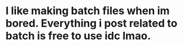 # I like making batch files when im bored. Everything i post related to batch is free to use idc lmao.
